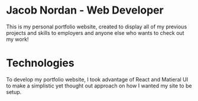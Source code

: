 # Jacob Nordan - Web Developer
This is my personal portfolio website, created to display all of my previous projects and skills to employers and anyone else who wants to check out my work!

# Technologies
To develop my portfolio website, I took advantage of React and Matieral UI to make a simplistic yet thought out approach on how I wanted my site to be setup.

